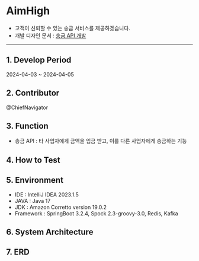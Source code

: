 # AimHigh

- 고객이 신뢰할 수 있는 송금 서비스를 제공하겠습니다.
- 개발 디자인 문서 : [송금 API 개발](resources/README.md)

***

## 1. Develop Period
2024-04-03 ~ 2024-04-05

## 2. Contributor
@ChiefNavigator

## 3. Function
- 송금 API : 타 사업자에게 금액을 입금 받고, 이를 다른 사업자에게 송금하는 기능

## 4. How to Test


## 5. Environment
- IDE : IntelliJ IDEA 2023.1.5
- JAVA : Java 17
- JDK : Amazon Corretto version 19.0.2
- Framework : SpringBoot 3.2.4, Spock 2.3-groovy-3.0, Redis, Kafka


## 6. System Architecture

## 7. ERD